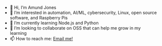 - 👋 Hi, I’m Amund Jones
- 👀 I’m interested in automation, AI/ML, cybersecurity, Linux, open source software, and Raspberry Pis
- 🌱 I’m currently learning Node.js and Python
- 💞️ I’m looking to collaborate on OSS that can help me grow in my learning
- 📫 How to reach me: [Email me!](mailto:amund@amund.dev)
